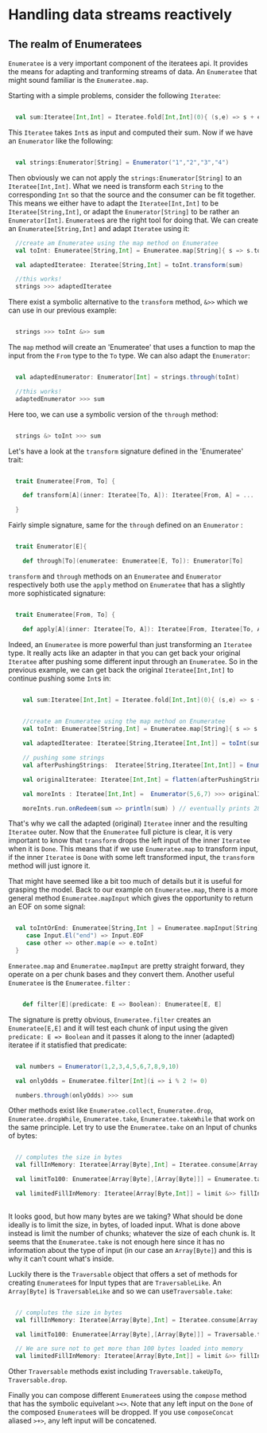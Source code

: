 # Handling data streams reactively

## The realm of Enumeratees

`Enumeratee` is a very important component of the iteratees api. It provides the means for adapting and tranforming streams of data.
An `Enumeratee` that might sound familiar is the `Enumeratee.map`.

Starting with a simple problems, consider the following `Iteratee`:

```scala

  val sum:Iteratee[Int,Int] = Iteratee.fold[Int,Int](0){ (s,e) => s + e }

```

This `Iteratee` takes `Int`s as input and computed their sum. Now if we have an `Enumerator` like the following:

```scala

  val strings:Enumerator[String] = Enumerator("1","2","3","4")

```

Then obviously we can not apply the `strings:Enumerator[String]` to an `Iteratee[Int,Int]`. What we need is transform each `String` to the corresponding `Int` so that the source and the consumer can be fit together. This means we either have to adapt the `Iteratee[Int,Int]` to be `Iteratee[String,Int]`, or adapt the `Enumerator[String]` to be rather an `Enumerator[Int]`.
`Enumeratee`s are the right tool for doing that. We can create an `Enumeratee[String,Int]` and adapt `Iteratee` using it:

```scala
  //create am Enumeratee using the map method on Enumeratee
  val toInt: Enumeratee[String,Int] = Enumeratee.map[String]{ s => s.toInt } 

  val adaptedIteratee: Iteratee[String,Int] = toInt.transform(sum)

  //this works!
  strings >>> adaptedIteratee

```
There exist a symbolic alternative to the `transform` method, `&>>` which we can use in our previous example:

```scala

  strings >>> toInt &>> sum 

```

The `map` method will create an 'Enumeratee' that uses a function to map the input from the `From` type to the `To` type. We can also adapt the `Enumerator`:

```scala

  val adaptedEnumerator: Enumerator[Int] = strings.through(toInt)

  //this works!
  adaptedEnumerator >>> sum

```
Here too, we can use a symbolic version of the `through` method:

```scala

  strings &> toInt >>> sum

```

Let's have a look at the `transform` signature defined in the 'Enumeratee' trait:

```scala

  trait Enumeratee[From, To] {

    def transform[A](inner: Iteratee[To, A]): Iteratee[From, A] = ...

  }

```
Fairly simple signature, same for the `through` defined on an `Enumerator` :

```scala

  trait Enumerator[E]{

    def through[To](enumeratee: Enumeratee[E, To]): Enumerator[To] 

```

`transform` and `through` methods on an `Enumeratee` and `Enumerator` respectively both use the `apply` method on `Enumeratee` that has a slightly more sophisticated signature:

```scala

  trait Enumeratee[From, To] {

    def apply[A](inner: Iteratee[To, A]): Iteratee[From, Iteratee[To, A]] = ...

```

Indeed, an `Enumeratee` is more powerful than just transforming an `Iteratee` type. It really acts like an adapter in that you can get back your original `Iteratee` after pushing some different input through an `Enumeratee`. So in the previous example, we can get back the original `Iteratee[Int,Int]` to continue pushing some `Int`s in:

```scala

    val sum:Iteratee[Int,Int] = Iteratee.fold[Int,Int](0){ (s,e) => s + e }
  

    //create am Enumeratee using the map method on Enumeratee
    val toInt: Enumeratee[String,Int] = Enumeratee.map[String]{ s => s.toInt } 

    val adaptedIteratee: Iteratee[String,Iteratee[Int,Int]] = toInt(sum)

    // pushing some strings
    val afterPushingStrings:  Iteratee[String,Iteratee[Int,Int]] = Enumerator("1","2","3","4") >>> adaptedIteratee

    val originalIteratee: Iteratee[Int,Int] = flatten(afterPushingString.run)

    val moreInts : Iteratee[Int,Int] =  Enumerator(5,6,7) >>> originalIteratee

    moreInts.run.onRedeem(sum => println(sum) ) // eventually prints 28

```

That's why we call the adapted (original) `Iteratee` inner and the resulting `Iteratee` outer.
Now that the `Enumeratee` full picture is clear, it is very important to know that `transform` drops the left input of the inner `Iteratee` when it is `Done`. This means that if we use `Enumeratee.map` to transform input, if the inner `Iteratee` is `Done` with some left transformed input, the `transform` method will just ignore it.

That might have seemed like a bit too much of details but it is useful for grasping the model. Back to our example on `Enumeratee.map`, there is a more general method `Enumeratee.mapInput` which gives the opportunity to return an EOF on some signal:

```scala

  val toIntOrEnd: Enumeratee[String,Int ] = Enumeratee.mapInput[String] {
     case Input.El("end") => Input.EOF
     case other => other.map(e => e.toInt)
  }

```
`Enmeratee.map` and `Enumeratee.mapImput` are pretty straight forward, they operate on a per chunk bases and they convert them. Another useful `Enumeratee` is the `Enumeratee.filter` :

```scala

    def filter[E](predicate: E => Boolean): Enumeratee[E, E]

```

The signature is pretty obvious, `Enumeratee.filter` creates an `Enumeratee[E,E]` and it will test each chunk of input using the given `predicate: E => Boolean` and it passes it along to the inner (adapted) iteratee if it statisfied that predicate:

```scala

  val numbers = Enumerator(1,2,3,4,5,6,7,8,9,10)

  val onlyOdds = Enumeratee.filter[Int](i => i % 2 != 0)

  numbers.through(onlyOdds) >>> sum

```
Other methods exist like `Enumeratee.collect`, `Enumeratee.drop`, `Enumeratee.dropWhile`, `Enumeratee.take`, `Enumeratee.takeWhile` that work on the same principle.
Let try to use the `Enumeratee.take` on an Input of chunks of bytes:

```scala

  // complutes the size in bytes
  val fillInMemory: Iteratee[Array[Byte],Int] = Iteratee.consume[Array[Byte]]()

  val limitTo100: Enumeratee[Array[Byte],[Array[Byte]]] = Enumeratee.take[Array[Byte]](100)

  val limitedFillInMemory: Iteratee[Array[Byte,Int]] = limit &>> fillInMemory
  
```
It looks good, but how many bytes are we taking? What should be done ideally is to limit the size, in bytes, of loaded input. What is done above instead is limit the number of chunks; whatever the size of each chunk is. It seems that the `Enumeratee.take` is not enough here since it has no information about the type of input (in our case an `Array[Byte]`) and this is why it can't count what's inside.

Luckily there is the `Traversable` object that offers a set of methods for creating `Enumeratee`s for Input types that are `TraversableLike`. An `Array[Byte]` is `TraversableLike` and so we can use`Traversable.take`:

```scala

  // complutes the size in bytes
  val fillInMemory: Iteratee[Array[Byte],Int] = Iteratee.consume[Array[Byte]]()

  val limitTo100: Enumeratee[Array[Byte],[Array[Byte]]] = Traversable.take[Array[Byte]](100)

  // We are sure not to get more than 100 bytes loaded into memory
  val limitedFillInMemory: Iteratee[Array[Byte,Int]] = limit &>> fillInMemory

```

Other `Traversable` methods exist including `Traversable.takeUpTo`, `Traversable.drop`.

Finally you can compose different `Enumeratee`s using the `compose` method that has the symbolic equivelant `><>`. Note that any left input on the `Done` of the composed `Enumeratee`s will be dropped. If you use `composeConcat` aliased `>+>`, any left input will be concatened. 

